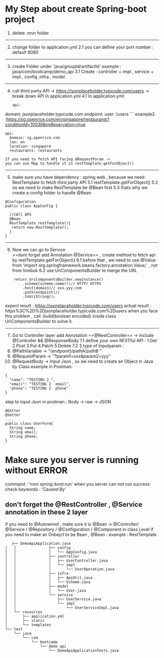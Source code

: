 # My Step about create Spring-boot project 

1. delete .mvn folder 

---

2. change folder to  application.yml
2.1 you can define your port number : default 8080

---

3. create Folder under 'java/groupId/artifactId' example : java/com/bootcamp/demo_api
3.1 Create : controller + impl , service + impl , config ,infra , model

---

4. call third party API -> https://jsonplaceholder.typicode.com/users -> break down API in application.yml
4.1 In application.yml: 
    ```
    api:
  domain: jsonplaceholder.typicode.com
  endpoint:
    user: /users
    ```
    example2 :https://sg.openrice.com/en/singapore/restaurants?conditionId=10039&tmReservation=true

    api:
      domain: sg.openrice.com
      lan: en
      location: singapore
      restaurants: restaurants
    
    If you need to fetch API facing @RequestParam -> 
    you can use Map to handle it in restTemplate.getForObject()

---

5. make sure you have dependency : spring web , because we need RestTemplate to fetch third party API
5.1 restTemplate.getForObject()
5.2 so we need to make RestTemplate be @Bean first 
5.3 thats why we create a config folder to handle @Bean

```
@Configuration
public class AppConfig {
  
  //CAll API 
  @Bean
  RestTemplate restTemplate(){
   return new RestTemplate();
  }
}
```

---

6. Now we can go to Service  
==dont forget add Annotation @Service== ,
 create method to fetch api by restTemplate.getForObject()
6.1 before that , we need to use @Value from 'import org.springframework.beans.factory.annotation.Value;' , not from lombok
6.2 use UriComponentsBuilder to merge the URL
```
    return UriComponentsBuilder.newInstance()
        .scheme(scheme.name())// HTTP/ HTTPS
        .host(domain)// xxx.yyy.com
        .path(endpoint)//
        .toUriString();
```
expect result : https://jsonplaceholder.typicode.com/users
actual result : https%3C%2D%2Djsonplaceholder.typicode.com%2Dusers
 when you face this problem , call .build(boolean encoded) inside class UriComponentsBuilder to solve it.

---

7. Go to Controller layer 
add Annotation ==@RestController== -> include @Controller && @ResponseBody
7.1 define your own RESTful API : 
  1.Get
  2.Post
  3.Put
  4.Patch
  5.Delete
7.2 3 type of Inputparam : 
  1. @PathVariable -> "{endpoint}/pathA/pathB "
  2. @RequestParam -> "?param1=xxx&param2=yyy"
  3. @RequestBody -> Input Json , so we need to create an Object in Java by Class
  example in Postman:
  ```
  {
    "name": "TESTING 2 ",
    "email": "TESTING 2  email",
    "phone": "TESTING 2  phone"
  }
  ```
  step to input Json in postman : Body -> raw -> JSON

```
@Getter
@Setter
....
public class UserForm{
  String name;
  String email;
  String phone;
}
```

# Make sure you server is running without ERROR 
command : 'mvn spring-boot:run'
 when you server can not run success 
 check keywords : 'Caused By'

## don't forget the @RestController , @Service annotation in these 2 layer
if you need to @Autowired , make sure it is @Bean -> @Controller/ @Service / @Repository / @Configuration / @Component in class Level
if you need to make an Onbejct to be Bean , @Bean : example : RestTemplate 


```
   ├── DemoApiApplication.java
│   │               ├── config
│   │               │   └── AppConfig.java
│   │               ├── controller
│   │               │   ├── UserController.java
│   │               │   └── impl
│   │               │       └── UserOperation.java
│   │               ├── infra
│   │               │   ├── ApiUtil.java
│   │               │   └── Scheme.java
│   │               ├── model
│   │               │   └── User.java
│   │               └── service
│   │                   ├── UserService.java
│   │                   └── impl
│   │                       └── UserServiceImpl.java
│   └── resources
│       ├── application.yml
│       ├── static
│       └── templates
└── test
    └── java
        └── com
            └── bootcamp
                └── demo_api
                    └── DemoApiApplicationTests.java
```